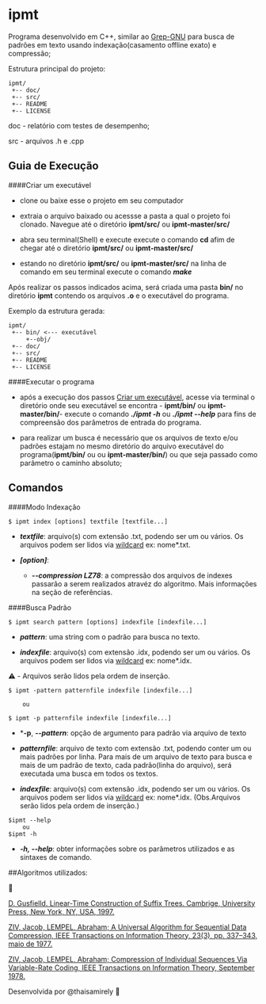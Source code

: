 # ipmt 

Programa desenvolvido em C++, similar ao [Grep-GNU](https://www.gnu.org/software/grep/) para busca de padrões em texto usando indexação(casamento offline exato) e compressão;

Estrutura principal do projeto:

```
ipmt/
 +-- doc/
 +-- src/
 +-- README
 +-- LICENSE
 ```

 doc -  relatório com testes de desempenho;
 
 src - arquivos .h e .cpp


## Guia de Execução

####Criar um executável

- clone ou baixe esse o projeto em seu computador

- extraia o arquivo baixado ou acessse a pasta a qual o projeto foi clonado. Navegue até o diretório **ipmt/src/** ou **ipmt-master/src/**

- abra seu terminal(Shell) e execute execute o comando **cd** afim de chegar até o diretório **ipmt/src/** ou **ipmt-master/src/**

- estando no diretório **ipmt/src/** ou **ipmt-master/src/** na linha de comando em seu terminal execute o comando ***make***

Após realizar os passos indicados acima, será criada uma pasta **bin/** no diretório **ipmt** contendo os arquivos **.o** e o executável do programa.

Exemplo da estrutura gerada:
```
ipmt/
 +-- bin/ <--- executável
     +--obj/
 +-- doc/
 +-- src/
 +-- README
 +-- LICENSE
 ```

####Executar o programa

- após a execução dos passos [Criar um executável](https://github.com/lab-experiments/ipmt/#criar-um-executável), acesse via terminal o diretório onde seu executável se encontra - **ipmt/bin/** ou **ipmt-master/bin/**- execute o comando ***./ipmt -h*** ou ***./ipmt --help*** para fins de compreensão dos parâmetros de entrada do programa.

- para realizar um busca é necessário que os arquivos  de texto e/ou padrões estajam no mesmo diretório do arquivo executável do programa(**ipmt/bin/** ou ou **ipmt-master/bin/**) ou que seja passado como parâmetro o caminho absoluto;


## Comandos

####Modo Indexação

```
$ ipmt index [options] textfile [textfile...]

```
-  ***textfile***: arquivo(s) com extensão .txt, podendo ser um ou vários. Os arquivos podem ser lidos via [wildcard](https://www.gnu.org/software/make/manual/html_node/Wildcard-Examples.html) ex: nome*.txt. 

- ***[option]***:
  - ***--compression LZ78***: a compressão dos arquivos de indexes passarão a serem realizados atravéz do algoritmo. Mais informações na seção de referências.

####Busca Padrão

```
$ ipmt search pattern [options] indexfile [indexfile...]

```

-  ***pattern***: uma string com o padrão para busca no texto.

-  ***indexfile***: arquivo(s) com extensão .idx, podendo ser um ou vários. Os arquivos podem ser lidos via [wildcard](https://www.gnu.org/software/make/manual/html_node/Wildcard-Examples.html) ex: nome*.idx. 

:warning: - Arquivos serão lidos pela ordem de inserção.


```
$ ipmt -pattern patternfile indexfile [indexfile...]

    ou

$ ipmt -p patternfile indexfile [indexfile...]
```
-   ***-p**, ***--pattern***: opção de argumento para padrão via arquivo de texto

-   ***patternfile***: arquivo de texto com extensão .txt, podendo conter um ou mais padrões por linha.
Para mais de um arquivo de texto para busca e mais de um padrão de texto, cada padrão(linha do arquivo), será executada uma busca em todos os textos.

-  ***indexfile***: arquivo(s) com extensão .idx, podendo ser um ou vários. Os arquivos podem ser lidos via [wildcard](https://www.gnu.org/software/make/manual/html_node/Wildcard-Examples.html) ex: nome*.idx. (Obs.Arquivos serão lidos pela ordem de inserção.)


```
$ipmt --help
    ou
$ipmt -h
```
- ***-h, --help***: obter informações sobre os parâmetros utilizados e as sintaxes de comando.



##Algoritmos utilizados:

:construction:

[D. Gusfielld. Linear-Time Construction of Suffix Trees. Cambrige, University Press, New York, NY, USA, 1997.](http://web.stanford.edu/~mjkay/gusfield.pdf)

[ZIV, Jacob, LEMPEL, Abraham; A Universal Algorithm for Sequential Data Compression, IEEE Transactions on Information Theory, 23(3), pp. 337–343, maio de 1977.](http://www.cs.duke.edu/courses/spring03/cps296.5/papers/ziv_lempel_1977_universal_algorithm.pdf)

[ZIV, Jacob, LEMPEL, Abraham; Compression of Individual Sequences Via Variable-Rate Coding, IEEE Transactions on Information Theory, September 1978.](http://www.cs.duke.edu/courses/spring03/cps296.5/papers/ziv_lempel_1978_variable-rate.pdf)


Desenvolvida por @thaisamirely :raising_hand:
